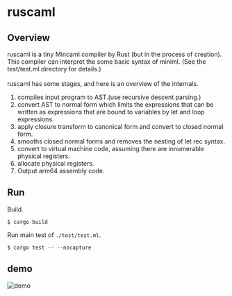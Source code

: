 # ruscaml
## Overview

ruscaml is a tiny Mincaml compiler by Rust (but in the process of creation). This compiler can interpret the some basic syntax of miniml. (See the test/test.ml directory for details.)
<br>
<br>
ruscaml has some stages, and here is an overview of the internals.
<br>
1. compiles input program to AST.(use recursive descent parsing.)
2. convert AST to normal form which limits the expressions that can be written as expressions that are bound to variables by let and loop expressions.
3. apply closure transform to canonical form and convert to closed normal form.
4. smooths closed normal forms and removes the nesting of let rec syntax.
5. convert to virtual machine code, assuming there are innumerable physical registers.
6. allocate physical registers.
7. Output arm64 assembly code.

## Run

Build.

    $ cargo build  
 
Run main test of `./test/test.ml`.

    $ cargo test -- --nocapture

## demo
![demo](https://user-images.githubusercontent.com/45335576/115149949-4273db80-a0a1-11eb-8980-777d7c7641fe.gif)
